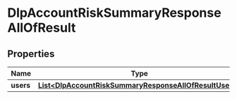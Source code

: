 

# DlpAccountRiskSummaryResponseAllOfResult


## Properties

| Name | Type | Description | Notes |
|------------ | ------------- | ------------- | -------------|
|**users** | [**List&lt;DlpAccountRiskSummaryResponseAllOfResultUsers&gt;**](DlpAccountRiskSummaryResponseAllOfResultUsers.md) |  |  [optional] |



